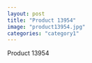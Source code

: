 ```yaml
---
layout: post
title: "Product 13954"
image: "product13954.jpg"
categories: "category1"
---
```

Product 13954

